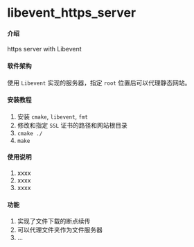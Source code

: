 # libevent_https_server

#### 介绍
https server with Libevent

#### 软件架构

使用 `Libevent` 实现的服务器，指定 `root` 位置后可以代理静态网站。


#### 安装教程

1.  安装 `cmake`, `libevent`, `fmt`
2.  修改和指定 `SSL` 证书的路径和网站根目录
3.  `cmake ./`
4.  `make`

#### 使用说明

1.  xxxx
2.  xxxx
3.  xxxx

#### 功能

1.  实现了文件下载的断点续传
2.  可以代理文件夹作为文件服务器
3.  ...
